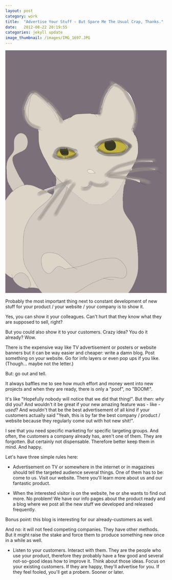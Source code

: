 ```yaml
---
layout: post
category: work
title:  "Advertise Your Stuff - But Spare Me The Usual Crap, Thanks."
date:   2012-08-22 20:19:55
categories: jekyll update
image_thumbnail: /images/IMG_1697.JPG
---
```


<img src="/images/IMG_1697.JPG" class="half-width left" />


Probably the most important thing next to constant development of new stuff for your product / your website / your company is to show it. 

Yes, you can show it your colleagues. Can't hurt that they know what they are supposed to sell, right? 

But you could also show it to your customers. Crazy idea? You do it already? Wow.


There is the expensive way like TV advertisement or posters or website banners but it can be way easier and cheaper: write a damn blog. Post something on your website. Go for info layers or even pop ups if you like. (Though... maybe not the letter.)

But: go out and tell. 

It always baffles me to see how much effort and money went into new projects and when they are ready, there is only a "poof", no "BOOM!".

It's like "Hopefully nobody will notice that we did that thing!". But then: _why_ did you? And wouldn't it be great if your new amazing feature was - like - _used_? And wouldn't that be the best advertisement of all kind if your customers actually said "Yeah, this is by far the best company / product / website because they regularly come out with hot new shit!". 

I see that you need specific marketing for specific targeting groups. And often, the customers a company already has, aren't one of them. They are forgotten. But certainly not dispensable. Therefore better keep them in mind. And happy.

Let's have three simple rules here:

* Advertisement on TV or somewhere in the internet or in magazines should tell the targeted audience several things. One of them has to be: come to us. Visit our website. There you'll learn more about us and our fantastic product.

* When the interested visitor is on the website, he or she wants to find out more. No problem! We have our info pages about the product ready and a blog where we post all the new stuff we developed and released frequently. 

Bonus point: this blog is interesting for our already-customers as well. 

And no: it will not feed competing companies. They have other methods. But it might raise the stake and force them to produce something new once in a while as well. 

* Listen to your customers. Interact with them. They are the people who use your product, therefore they probably have a few good and several not-so-good ideas how to improve it. Think about those ideas. Focus on your existing customers. If they are happy, they'll advertise for you. If they feel fooled, you'll get a probem. Sooner or later.


<img src="http://vg03.met.vgwort.de/na/c4012e6e96b6459fb90a5670540245d3" width="1" height="1" alt="">
